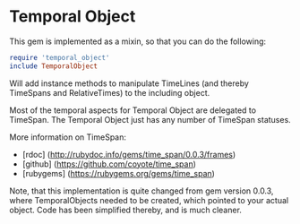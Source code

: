 Temporal Object
===============

This gem is implemented as a mixin, so that you can do the following:

```ruby
require 'temporal_object'
include TemporalObject
```

Will add instance methods to manipulate TimeLines (and thereby TimeSpans and RelativeTimes) to the including object.


Most of the temporal aspects for Temporal Object are delegated to TimeSpan.  The Temporal Object just has any number of
TimeSpan statuses.

 More information on TimeSpan:

* [rdoc] (http://rubydoc.info/gems/time_span/0.0.3/frames)
* [github] (https://github.com/coyote/time_span)
* [rubygems] (https://rubygems.org/gems/time_span)


Note, that this implementation is quite changed from gem version 0.0.3, where TemporalObjects needed to be created, which pointed to your actual object.  Code has been simplified thereby, and is much cleaner.
